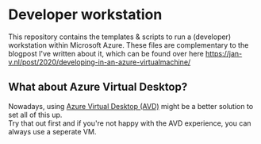 # Developer workstation

This repository contains the templates & scripts to run a (developer) workstation within Microsoft Azure.
These files are complementary to the blogpost I've written about it, which can be found over here <https://jan-v.nl/post/2020/developing-in-an-azure-virtualmachine/>

## What about Azure Virtual Desktop?

Nowadays, using [Azure Virtual Desktop (AVD)](https://azure.microsoft.com/en-us/services/virtual-desktop/#overview) might be a better solution to set all of this up.  
Try that out first and if you're not happy with the AVD experience, you can always use a seperate VM.
